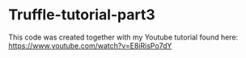 # Truffle-tutorial-part3
This code was created together with my Youtube tutorial found here: https://www.youtube.com/watch?v=E8iRisPo7dY
